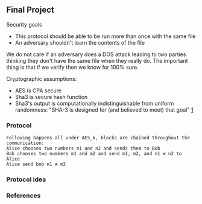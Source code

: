 ## Final Project

Security goals
- This protocol should be able to be run more than once with the same file
- An adversary shouldn't learn the contents of the file

We do not care if an adversary does a DOS attack leading to two parties thinking they don't have the
same file when they really do. The important thing is that if we verify then we know for 100% sure.

Cryptographic assumptions:
- AES is CPA secure
- Sha3 is secure hash function
- Sha3's output is computationally indistinguishable from uniform randomness: "SHA-3 is designed for
  (and believed to meet) that goal" [1]

### Protocol

```
Following happens all under AES_k, blocks are chained throughout the communication:
Alice chooses two numbers n1 and n2 and sends them to Bob
Bob chooses two numbers m1 and m2 and send m1, m2, and n1 ⊕ n2 to Alice
Alice send bob m1 ⊕ m2
```

### Protocol idea




### References

[1]: https://crypto.stackexchange.com/questions/72835/is-there-something-wrong-with-using-a-hash-function-as-a-prg/95901#comment-208695
